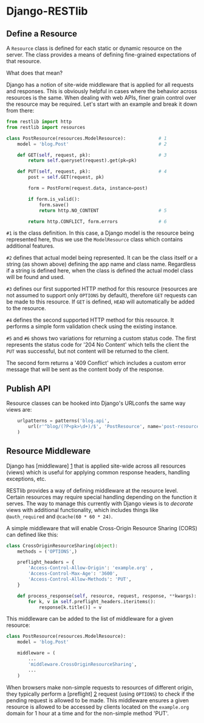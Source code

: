 Django-RESTlib
==============

Define a Resource
-----------------
A ``Resource`` class is defined for each static or dynamic resource on the
server. The class provides a means of defining fine-grained expectations of
that resource.

What does that mean?

Django has a notion of site-wide middleware that is applied for all requests
and responses. This is obviously helpful in cases where the behavior across
resources is the same. When dealing with web APIs, finer grain control over the
resource may be required. Let's start with an example and break it down from
there:

```python
from restlib import http
from restlib import resources

class PostResource(resources.ModelResource):            # 1
    model = 'blog.Post'                                 # 2

    def GET(self, request, pk):                         # 3
        return self.queryset(request).get(pk=pk)

    def PUT(self, request, pk):                         # 4
        post = self.GET(request, pk)

        form = PostForm(request.data, instance=post)

        if form.is_valid():
            form.save()
            return http.NO_CONTENT                      # 5

        return http.CONFLICT, form.errors               # 6
```

``#1`` is the class definition. In this case, a Django model is the
resource being represented here, thus we use the ``ModelResource`` class
which contains additional features.

``#2`` defines that actual model being represented. It can be the class
itself or a string (as shown above) defining the app name and class name.
Regardless if a string is defined here, when the class is defined the actual
model class will be found and used.

``#3`` defines our first supported HTTP method for this resource (resources
are not assumed to support only ``OPTIONS`` by default), therefore ``GET``
requests can be made to this resource. If ``GET`` is defined, ``HEAD`` will
automatically be added to the resource.

``#4`` defines the second supported HTTP method for this resource. It performs
a simple form validation check using the existing instance.

``#5`` and ``#6`` shows two variations for returning a custom status code. The
first represents the status code for '204 No Content' which tells the client
the ``PUT`` was successful, but not content will be returned to the client.

The second form returns a '409 Conflict' which includes a custom error message
that will be sent as the content body of the response.  


Publish API
-----------
Resource classes can be hooked into Django's URLconfs the same way views are:

```python
    urlpatterns = patterns('blog.api',
        url(r'^blog/(?P<pk>\d+)/$', 'PostResource', name='post-resource')
    )
```


Resource Middleware
-------------------

Django has [middleware] [1] that is applied site-wide across all resources (views)
which is useful for applying common response headers, handling exceptions, etc.

RESTlib provides a way of defining middleware at the resource level. Certain
resources may require special handling depending on the function it serves. The
way to manage this currently with Django views is to _decorate_ views with
additional functionality, which includes things like ``@auth_required`` and
``@cache(60 * 60 * 24)``.

A simple middleware that will enable Cross-Origin Resource Sharing (CORS) can
defined like this:

```python
class CrossOriginResourceSharing(object):
    methods = ('OPTIONS',)

    preflight_headers = {
        'Access-Control-Allow-Origin': 'example.org' ,
        'Access-Control-Max-Age': '3600',
        'Access-Control-Allow-Methods': 'PUT',
    }

    def process_response(self, resource, request, response, **kwargs):
        for k, v in self.preflight_headers.iteritems():
            response[k.title()] = v
```

This middleware can be added to the list of middleware for a given resource:

```python
class PostResource(resources.ModelResource):
    model = 'blog.Post'

    middleware = (
        ...
        'middleware.CrossOriginResourceSharing',
        ...
    )
```

When browsers make non-simple requests to resources of different origin, they
typically perform a [preflight] [2] request (using ``OPTIONS``) to check if the
pending request is allowed to be made. This middleware ensures a given resource
is allowed to be accessed by clients located on the ``example.org`` domain for
1 hour at a time and for the non-simple method 'PUT'.

[1]: http://docs.djangoproject.com/en/dev/topics/http/middleware/
[2]: http://www.w3.org/TR/cors/#preflight-request
